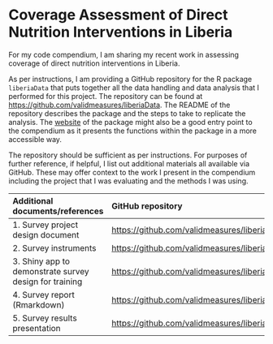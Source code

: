 # Coverage Assessment of Direct Nutrition Interventions in Liberia

For my code compendium, I am sharing my recent work in assessing coverage of direct nutrition interventions in Liberia.

As per instructions, I am providing a GitHub repository for the R package `liberiaData` that puts together all the data handling and data analysis that I performed for this project. The repository can be found at https://github.com/validmeasures/liberiaData. The README of the repository describes the package and the steps to take to replicate the analysis. The [website](https://validmeasures.org/liberiaData) of the package might also be a good entry point to the compendium as it presents the functions within the package in a more accessible way.

The repository should be sufficient as per instructions. For purposes of further reference, if helpful, I list out additional materials all available via GitHub. These may offer context to the work I present in the compendium including the project that I was evaluating and the methods I was using.

| **Additional documents/references** | **GitHub repository** | **External link** |
| :--- | :--- | :--- |
| 1. Survey project design document | https://github.com/validmeasures/liberiaS3M | https://validmeasures.org/liberiaS3M |
| 2. Survey instruments | https://github.com/validmeasures/liberiaS3Mforms | https://ona.io/validmeasures/95321 |
| 3. Shiny app to demonstrate survey design for training | https://github.com/validmeasures/liberiaCoverage | &nbsp; |
| 4. Survey report (Rmarkdown) | https://github.com/validmeasures/liberiaCoverageReport | &nbsp; |
| 5. Survey results presentation | https://github.com/validmeasures/liberiaPresentation | https://validmeasures.org/liberiaPresentation |

